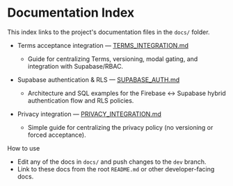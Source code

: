 # Documentation Index

This index links to the project's documentation files in the `docs/` folder.

- Terms acceptance integration — [TERMS_INTEGRATION.md](./TERMS_INTEGRATION.md)
  - Guide for centralizing Terms, versioning, modal gating, and integration with Supabase/RBAC.

- Supabase authentication & RLS — [SUPABASE_AUTH.md](./SUPABASE_AUTH.md)
  - Architecture and SQL examples for the Firebase ↔ Supabase hybrid authentication flow and RLS policies.

- Privacy integration — [PRIVACY_INTEGRATION.md](./PRIVACY_INTEGRATION.md)
  - Simple guide for centralizing the privacy policy (no versioning or forced acceptance).


How to use

- Edit any of the docs in `docs/` and push changes to the `dev` branch.
- Link to these docs from the root `README.md` or other developer-facing docs.
